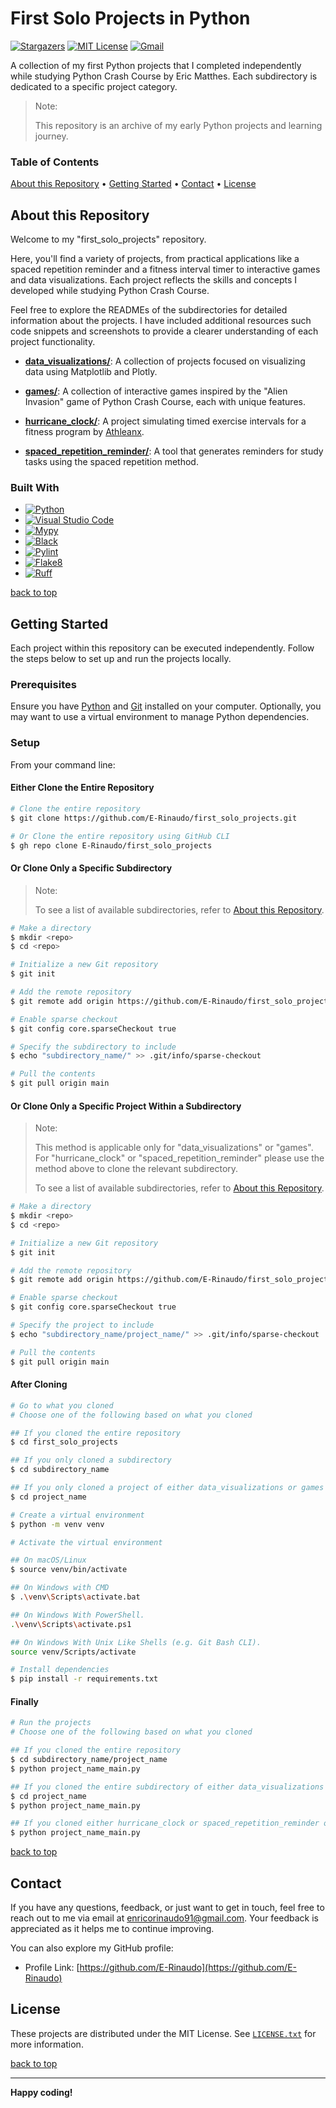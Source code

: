 # First Solo Projects in Python

[![Stargazers][stars-shield]][stars-url]
[![MIT License][license-shield]][license-url]
[![Gmail][Gmail-shield]][Gmail-url]

A collection of my first Python projects that I completed independently while studying Python Crash Course by Eric Matthes.
Each subdirectory is dedicated to a specific project category.

> Note:
>
> This repository is an archive of my early Python projects and learning journey.  

<!-- markdownlint-disable MD001 -->
### Table of Contents

[About this Repository](#about-this-repository) •
[Getting Started](#getting-started) •
[Contact](#contact) •
[License](#license)
<!-- markdownlint-enable MD001 -->

## About this Repository

Welcome to my "first_solo_projects" repository.

Here, you'll find a variety of projects, from practical applications like a spaced repetition reminder and a fitness interval timer to interactive games and data visualizations. Each project reflects the skills and concepts I developed while studying Python Crash Course.

Feel free to explore the READMEs of the subdirectories for detailed information about the projects. I have included additional resources such code snippets and screenshots to provide a clearer understanding of each project functionality.

+ **[data_visualizations/][Data-Visualizations-url]**:
A collection of projects focused on visualizing data using Matplotlib and Plotly.

+ **[games/][Games-url]**:
A collection of interactive games inspired by the "Alien Invasion" game of Python Crash Course, each with unique features.

+ **[hurricane_clock/][Hurricane-Clock-url]**:
A project simulating timed exercise intervals for a fitness program by [Athleanx][Athleanx-url].

+ **[spaced_repetition_reminder/][Spaced-Repetition-Reminder-url]**:
A tool that generates reminders for study tasks using the spaced repetition method.

### Built With

+ [![Python][Python-badge]][Python-url]
+ [![Visual Studio Code][VSCode-badge]][VSCode-url]
+ [![Mypy][Mypy-badge]][Mypy-url]
+ [![Black][Black-badge]][Black-url]
+ [![Pylint][Pylint-badge]][Pylint-url]
+ [![Flake8][Flake8-badge]][Flake8-url]
+ [![Ruff][Ruff-badge]][Ruff-url]
  
[back to top](#first-solo-projects-in-python)

## Getting Started

Each project within this repository can be executed independently.
Follow the steps below to set up and run the projects locally.

### Prerequisites

Ensure you have [Python][Python-download] and [Git][Git-download] installed on your computer.
Optionally, you may want to use a virtual environment to manage Python dependencies.

### Setup

From your command line:

#### Either Clone the Entire Repository

```bash
# Clone the entire repository
$ git clone https://github.com/E-Rinaudo/first_solo_projects.git

# Or Clone the entire repository using GitHub CLI
$ gh repo clone E-Rinaudo/first_solo_projects
```

#### Or Clone Only a Specific Subdirectory

> Note:
>
> To see a list of available subdirectories, refer to [About this Repository](#about-this-repository).

```bash
# Make a directory
$ mkdir <repo>
$ cd <repo>

# Initialize a new Git repository
$ git init

# Add the remote repository
$ git remote add origin https://github.com/E-Rinaudo/first_solo_projects.git

# Enable sparse checkout
$ git config core.sparseCheckout true

# Specify the subdirectory to include
$ echo "subdirectory_name/" >> .git/info/sparse-checkout

# Pull the contents
$ git pull origin main
```

#### Or Clone Only a Specific Project Within a Subdirectory

> Note:
>
> This method is applicable only for "data_visualizations" or "games".
> For "hurricane_clock" or "spaced_repetition_reminder" please use the method above to clone the relevant subdirectory.
>
> To see a list of available subdirectories, refer to [About this Repository](#about-this-repository).

```bash
# Make a directory
$ mkdir <repo>
$ cd <repo>

# Initialize a new Git repository
$ git init

# Add the remote repository
$ git remote add origin https://github.com/E-Rinaudo/first_solo_projects.git

# Enable sparse checkout
$ git config core.sparseCheckout true

# Specify the project to include
$ echo "subdirectory_name/project_name/" >> .git/info/sparse-checkout

# Pull the contents
$ git pull origin main
```

#### After Cloning

```bash
# Go to what you cloned
# Choose one of the following based on what you cloned

## If you cloned the entire repository
$ cd first_solo_projects

## If you only cloned a subdirectory
$ cd subdirectory_name

## If you only cloned a project of either data_visualizations or games
$ cd project_name

# Create a virtual environment
$ python -m venv venv

# Activate the virtual environment

## On macOS/Linux
$ source venv/bin/activate

## On Windows with CMD
$ .\venv\Scripts\activate.bat

## On Windows With PowerShell.
.\venv\Scripts\activate.ps1

## On Windows With Unix Like Shells (e.g. Git Bash CLI).
source venv/Scripts/activate

# Install dependencies
$ pip install -r requirements.txt
```

#### Finally

```bash
# Run the projects
# Choose one of the following based on what you cloned

## If you cloned the entire repository
$ cd subdirectory_name/project_name
$ python project_name_main.py

## If you cloned the entire subdirectory of either data_visualizations or games
$ cd project_name
$ python project_name_main.py

## If you cloned either hurricane_clock or spaced_repetition_reminder or a project within either data_visualizations or games
$ python project_name_main.py
```

[back to top](#first-solo-projects-in-python)
## Contact

If you have any questions, feedback, or just want to get in touch, feel free to reach out to me via email at <enricorinaudo91@gmail.com>.
Your feedback is appreciated as it helps me to continue improving.

You can also explore my GitHub profile:

+ Profile Link: [https://github.com/E-Rinaudo](https://github.com/E-Rinaudo)

## License

These projects are distributed under the MIT License. See [`LICENSE.txt`][license-url] for more information.

[back to top](#first-solo-projects-in-python)

---

**Happy coding!**

<!-- SHIELDS -->
[stars-shield]: https://img.shields.io/github/stars/E-Rinaudo/first_solo_projects.svg?style=flat
[stars-url]: https://github.com/E-Rinaudo/first_solo_projects/stargazers
[license-shield]: https://img.shields.io/github/license/E-Rinaudo/first_solo_projects.svg?style=flat
[license-url]: https://github.com/E-Rinaudo/first_solo_projects/blob/main/LICENSE.txt
[Gmail-shield]: https://img.shields.io/badge/Gmail-D14836?style=flat&logo=gmail&logoColor=white
[Gmail-url]: mailto:enricorinaudo91@gmail.com

<!-- BADGES -->
[Python-badge]: https://img.shields.io/badge/python-3670A0?logo=python&logoColor=ffdd54&style=flat
[Python-url]: https://docs.python.org/3/
[VSCode-badge]: https://img.shields.io/badge/Visual%20Studio%20Code-007ACC?logo=visualstudiocode&logoColor=fff&style=flat
[VSCode-url]: https://code.visualstudio.com/docs
[Mypy-badge]: https://img.shields.io/badge/mypy-checked-blue?style=flat
[Mypy-url]: https://mypy.readthedocs.io/
[Black-badge]: https://img.shields.io/badge/code%20style-black-000000.svg
[Black-url]: https://black.readthedocs.io/en/stable/
[Pylint-badge]: https://img.shields.io/badge/linting-pylint-yellowgreen?style=flat
[Pylint-url]: https://pylint.readthedocs.io/
[Ruff-badge]: https://img.shields.io/endpoint?url=https://raw.githubusercontent.com/astral-sh/ruff/main/assets/badge/v2.json
[Ruff-url]: https://docs.astral.sh/ruff/tutorial/
[Flake8-badge]: https://img.shields.io/badge/linting-flake8-blue?style=flat
[Flake8-url]: https://flake8.pycqa.org/en/latest/

<!-- PROJECTS LINKS -->
[Data-Visualizations-url]: https://github.com/E-Rinaudo/first_solo_projects/tree/main/data_visualizations
[Games-url]: https://github.com/E-Rinaudo/first_solo_projects/tree/main/games
[Hurricane-Clock-url]: https://github.com/E-Rinaudo/first_solo_projects/tree/main/hurricane_clock
[Spaced-Repetition-Reminder-url]: https://github.com/E-Rinaudo/first_solo_projects/tree/main/spaced_repetition_reminder

<!-- MISCELLANEA -->
[Athleanx-url]: https://athleanx.com/

<!-- PREREQUISITES LINKS -->
[Python-download]: https://www.python.org/downloads/
[Git-download]: https://git-scm.com
